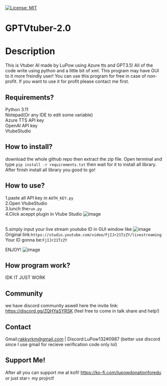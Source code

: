 [![License: MIT](https://img.shields.io/github/license/Genteki/pyvts?style=flat-square)](https://opensource.org/licenses/MIT)
# GPTVtuber-2.0
# Description
This is Vtuber AI made by LuPow using Azure tts and GPT3.5! All of the code write using python and a little bit of xml.
This program may have GUI to it more freindly user! You can use this program for free in case of non-profit. If you want to use it for profit please contact me first.

## Requirements?
Python 3.11
<br> Notepad(Or any IDE to edit some variable)
<br> Azure TTS API key
<br> OpenAI API key
<br> VtubeStudio

## How to install?
download the whole github repo then extract the zip file. Open terminal and type `pip install -r requirements.txt` then wait for it to install all library. 
After finish install all library you good to go!
 

## How to use?
1.paste all API key in `AUTH_KEY.py` 
<br> 2.Open VtubeStudio
<br> 3.lunch the`run.py` 
<br> 4.Click aceppt plugin in Vtube Studio
![image](https://user-images.githubusercontent.com/68886157/233765330-3631c020-9073-4238-8572-0f9c00baf5e9.png)

<br> 5.simply input your live stream youtube ID in GUI window like
![image](https://user-images.githubusercontent.com/68886157/233765254-e4f2636b-5f8f-48da-bbe0-ebf83fdc8146.png)
<br> Original link:`https://studio.youtube.com/video/FjIJr21TzZY/livestreaming`
<br> Your ID gonna be:`FjIJr21TzZY`

ENJOY!
![image](https://user-images.githubusercontent.com/68886157/233765287-1a65a905-e11d-42c4-aeb3-be2480a8c649.png)

## How program work?
IDK IT JUST WORK

## Community
we have discord community aswell here the invite link: https://discord.gg/ZQHYaSYRSK
(feel free to come in talk share and help!)

## Contact
Gmail:rakkyrkm@gmail.com  | Discord:LuPow132#0987 (better use discord since I use gmail for recieve verification code only lol)

## Support Me!
After all you can support me at kofi!
https://ko-fi.com/lupowdonationforedu
or just star⭐ my projrct!
